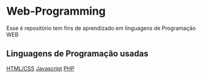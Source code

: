 # Web-Programming
Esse é repositório tem fins de aprendizado em linguagens de Programação WEB

## Linguagens de Programação usadas

[HTML/CSS](https://github.com/zneto/Web-Programming/tree/master/HTML-CSS)
[Javascript](https://github.com/zneto/Web-Programming/tree/master/JavaScript)
[PHP](https://github.com/zneto/Web-Programming/tree/master/PHP)
